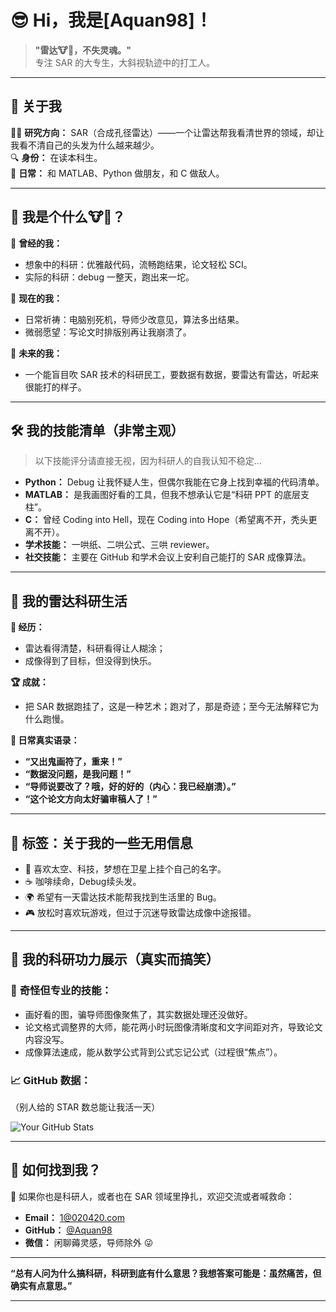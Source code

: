 # 😎 **Hi，我是[Aquan98]！**

> **"雷达🐮🐎，不失灵魂。"**  
> 专注 SAR 的大专生，大斜视轨迹中的打工人。

---

## 🌌 **关于我**

👨‍💻 **研究方向：** SAR（合成孔径雷达）——一个让雷达帮我看清世界的领域，却让我看不清自己的头发为什么越来越少。  
🔍 **身份：** 在读本科生。  
🎯 **日常：** 和 MATLAB、Python 做朋友，和 C 做敌人。

---

## 🤖 **我是个什么🐮🐎？**

🌟 **曾经的我：**  
- 想象中的科研：优雅敲代码，流畅跑结果，论文轻松 SCI。  
- 实际的科研：debug 一整天，跑出来一坨。

🌟 **现在的我：**  
- 日常祈祷：电脑别死机，导师少改意见，算法多出结果。  
- 微弱愿望：写论文时排版别再让我崩溃了。

🌟 **未来的我：**  
- 一个能盲目吹 SAR 技术的科研民工，要数据有数据，要雷达有雷达，听起来很能打的样子。

---

## 🛠 **我的技能清单（非常主观）**

> 以下技能评分请直接无视，因为科研人的自我认知不稳定...

- **Python：** Debug 让我怀疑人生，但偶尔我能在它身上找到幸福的代码清单。  
- **MATLAB：** 是我画图好看的工具，但我不想承认它是“科研 PPT 的底层支柱”。  
- **C：** 曾经 Coding into Hell，现在 Coding into Hope（希望离不开，秃头更离不开）。  
- **学术技能：** 一哄纸、二哄公式、三哄 reviewer。  
- **社交技能：** 主要在 GitHub 和学术会议上安利自己能打的 SAR 成像算法。  

---

## 🤡 **我的雷达科研生活**

**🎯 经历：**  
- 雷达看得清楚，科研看得让人糊涂；  
- 成像得到了目标，但没得到快乐。  

**🏆 成就：**  
- 把 SAR 数据跑挂了，这是一种艺术；跑对了，那是奇迹；至今无法解释它为什么跑慢。  

**📜 日常真实语录：**  
- **“又出鬼画符了，重来！”**  
- **“数据没问题，是我问题！”**  
- **“导师说要改了？哦，好的好的（内心：我已经崩溃）。”**  
- **“这个论文方向太好骗审稿人了！”**

---

## 🐯 **标签：关于我的一些无用信息**

- 🚀 喜欢太空、科技，梦想在卫星上挂个自己的名字。  
- ☕ 咖啡续命，Debug续头发。  
- 🌍 希望有一天雷达技术能帮我找到生活里的 Bug。  
- 🎮 放松时喜欢玩游戏，但过于沉迷导致雷达成像中途报错。  

---

## 🎨 **我的科研功力展示（真实而搞笑）**

### 🧰 **奇怪但专业的技能：**
- 画好看的图，骗导师图像聚焦了，其实数据处理还没做好。  
- 论文格式调整界的大师，能花两小时玩图像清晰度和文字间距对齐，导致论文内容没写。  
- 成像算法速成，能从数学公式背到公式忘记公式（过程很“焦点”）。  

### 📈 **GitHub 数据：**
（别人给的 STAR 数总能让我活一天）

![Your GitHub Stats](https://github-readme-stats.vercel.app/api?username=Aquan98&show_icons=true&theme=radical)  

---

## 💌 **如何找到我？**

📧 如果你也是科研人，或者也在 SAR 领域里挣扎，欢迎交流或者喊救命：  
- **Email：** 1@020420.com  
- **GitHub：** [@Aquan98](https://github.com/Aquan98)  
- **微信：** 闲聊薅灵感，导师除外 😜  

---

**“总有人问为什么搞科研，科研到底有什么意思？我想答案可能是：虽然痛苦，但确实有点意思。”**  

---
